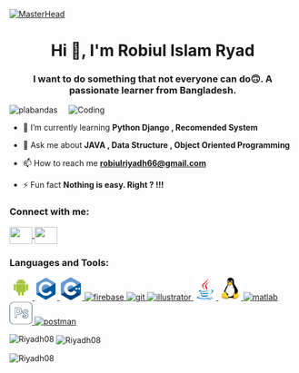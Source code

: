 
[![MasterHead](https://user-images.githubusercontent.com/74038190/241765440-80728820-e06b-4f96-9c9e-9df46f0cc0a5.gif)]([http://www](https://github.com/plabandas))
<h1 align="center">Hi 👋, I'm Robiul Islam Ryad</h1>
<h3 align="center">I want to do something that not everyone can do🙃. A passionate learner from Bangladesh.</h3>
<img align="right" alt="Coding" width="400" src="https://cdn.dribbble.com/users/730703/screenshots/6581243/avento.gif">

<p align="left"> <img src="https://komarev.com/ghpvc/?username=plabandas&label=Profile%20views&color=0e75b6&style=flat" alt="plabandas" /> </p>

- 🌱 I’m currently learning **Python Django , Recomended System**

- 💬 Ask me about **JAVA , Data Structure , Object Oriented Programming**

- 📫 How to reach me **robiulriyadh66@gmail.com**

- ⚡ Fun fact **Nothing is easy. Right ? !!!**

<h3 align="left">Connect with me:</h3>
<p align="left">
<a href="https://www.facebook.com/robiul.islam.71653318/" target="blank"><img align="center" src="https://raw.githubusercontent.com/rahuldkjain/github-profile-readme-generator/master/src/images/icons/Social/facebook.svg" height="30" width="40" />
</a>
<a href="https://www.linkedin.com/in/robiul-riyadh-b32980237/" target="blank"><img align="center" src="https://raw.githubusercontent.com/rahuldkjain/github-profile-readme-generator/master/src/images/icons/Social/linkedin.svg" height="30" width="40" />
</a>
</p>

<h3 align="left">Languages and Tools:</h3>
<p align="left"> <a href="https://developer.android.com" target="_blank" rel="noreferrer"> <img src="https://raw.githubusercontent.com/devicons/devicon/master/icons/android/android-original-wordmark.svg" alt="android" width="40" height="40"/> </a> <a href="https://www.cprogramming.com/" target="_blank" rel="noreferrer"> <img src="https://raw.githubusercontent.com/devicons/devicon/master/icons/c/c-original.svg" alt="c" width="40" height="40"/> </a> <a href="https://www.w3schools.com/cpp/" target="_blank" rel="noreferrer"> <img src="https://raw.githubusercontent.com/devicons/devicon/master/icons/cplusplus/cplusplus-original.svg" alt="cplusplus" width="40" height="40"/> </a> <a href="https://firebase.google.com/" target="_blank" rel="noreferrer"> <img src="https://www.vectorlogo.zone/logos/firebase/firebase-icon.svg" alt="firebase" width="40" height="40"/> </a> <a href="https://git-scm.com/" target="_blank" rel="noreferrer"> <img src="https://www.vectorlogo.zone/logos/git-scm/git-scm-icon.svg" alt="git" width="40" height="40"/> </a> <a href="https://www.adobe.com/in/products/illustrator.html" target="_blank" rel="noreferrer"> <img src="https://www.vectorlogo.zone/logos/adobe_illustrator/adobe_illustrator-icon.svg" alt="illustrator" width="40" height="40"/> </a> <a href="https://www.java.com" target="_blank" rel="noreferrer"> <img src="https://raw.githubusercontent.com/devicons/devicon/master/icons/java/java-original.svg" alt="java" width="40" height="40"/> </a> <a href="https://www.linux.org/" target="_blank" rel="noreferrer"> <img src="https://raw.githubusercontent.com/devicons/devicon/master/icons/linux/linux-original.svg" alt="linux" width="40" height="40"/> </a> <a href="https://www.mathworks.com/" target="_blank" rel="noreferrer"> <img src="https://upload.wikimedia.org/wikipedia/commons/2/21/Matlab_Logo.png" alt="matlab" width="40" height="40"/> </a> <a href="https://www.photoshop.com/en" target="_blank" rel="noreferrer"> <img src="https://raw.githubusercontent.com/devicons/devicon/master/icons/photoshop/photoshop-line.svg" alt="photoshop" width="40" height="40"/> </a> <a href="https://postman.com" target="_blank" rel="noreferrer"> <img src="https://www.vectorlogo.zone/logos/getpostman/getpostman-icon.svg" alt="postman" width="40" height="40"/> </a></p>

<p><img align="left" src="https://github-readme-stats.vercel.app/api/top-langs?username=Riyadh08&show_icons=true&locale=en&layout=compact" alt="Riyadh08" /></p>

<p>&nbsp;<img align="center" src="https://github-readme-stats.vercel.app/api?username=Riyadh08&show_icons=true&locale=en" alt="Riyadh08" /></p>

<p><img align="center" src="https://github-readme-streak-stats.herokuapp.com/?user=Riyadh08&" alt="Riyadh08" /></p>


